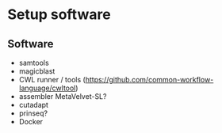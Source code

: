 # Setup software

## Software
- samtools
- magicblast
- CWL runner / tools (https://github.com/common-workflow-language/cwltool)
- assembler MetaVelvet-SL?
- cutadapt
- prinseq?
- Docker


